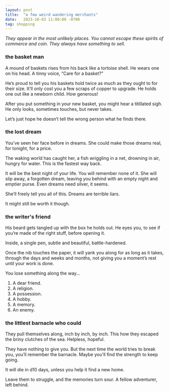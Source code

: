 ```yaml
---
layout: post
title:  "a few weird wandering merchants"
date:   2023-10-03 11:00:00 -0700
tag: shopping
---
```

*They appear in the most unlikely places. You cannot escape these spirits of commerce and coin. They always have something to sell.*


### the basket man

A mound of baskets rises from his back like a tortoise shell. He wears one on his head. A tinny voice, “Care for a basket?”

He’s proud to tell you his baskets hold twice as much as they ought to for their size. It’ll only cost you a few scraps of copper to upgrade. He holds one out like a newborn child. How generous!

After you put something in your new basket, you might hear a titillated sigh. He only looks, sometimes touches, but never takes. 

Let’s just hope he doesn’t tell the wrong person what he finds there.

### the lost dream

You’ve seen her face before in dreams. She could make those dreams real, for tonight, for a price.

The waking world has caught her, a fish wriggling in a net, drowning in air, hungry for water. This is the fastest way back. 

It will be the best night of your life. You will remember none of it. She will slip away, a forgotten dream, leaving you behind with an empty night and emptier purse. Even dreams need silver, it seems.

She’ll freely tell you all of this. Dreams are terrible liars.

It might still be worth it though. 

### the writer's friend

His beard gets tangled up with the box he holds out. He eyes you, to see if you’re made of the right stuff, before opening it.

Inside, a single pen, subtle and beautiful, battle-hardened. 

Once the nib touches the paper, it will yank you along for as long as it takes, through the days and weeks and months, not giving you a moment’s rest until your work is done. 

You lose something along the way…

1. A dear friend.
2. A religion.
3. A possession. 
4. A hobby.
5. A memory. 
6. An enemy.

### the littlest barnacle who could

They pull themselves along, inch by inch, by inch. This how they escaped the briny clutches of the sea. Helpless, hopeful. 

They have nothing to give you. But the next time the world tries to break you, you’ll remember the barnacle. Maybe you'll find the strength to keep going.

It will die in d10 days, unless you help it find a new home. 

Leave them to struggle, and the memories turn sour. A fellow adventurer, left behind.